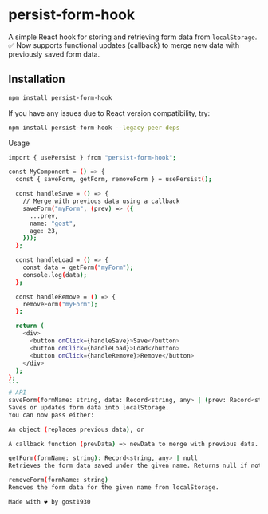# persist-form-hook

A simple React hook for storing and retrieving form data from `localStorage`.  
✅ Now supports functional updates (callback) to merge new data with previously saved form data.

## Installation

```bash
npm install persist-form-hook 
```
If you have any issues due to React version compatibility, try:

```bash
npm install persist-form-hook --legacy-peer-deps
```
Usage
`````bash
import { usePersist } from "persist-form-hook";

const MyComponent = () => {
  const { saveForm, getForm, removeForm } = usePersist();

  const handleSave = () => {
    // Merge with previous data using a callback
    saveForm("myForm", (prev) => ({
      ...prev,
      name: "gost",
      age: 23,
    }));
  };

  const handleLoad = () => {
    const data = getForm("myForm");
    console.log(data);
  };

  const handleRemove = () => {
    removeForm("myForm");
  };

  return (
    <div>
      <button onClick={handleSave}>Save</button>
      <button onClick={handleLoad}>Load</button>
      <button onClick={handleRemove}>Remove</button>
    </div>
  );
};
```
# API
saveForm(formName: string, data: Record<string, any> | (prev: Record<string, any>) => Record<string, any>)
Saves or updates form data into localStorage.
You can now pass either:

An object (replaces previous data), or

A callback function (prevData) => newData to merge with previous data.

getForm(formName: string): Record<string, any> | null
Retrieves the form data saved under the given name. Returns null if not found.

removeForm(formName: string)
Removes the form data for the given name from localStorage.

Made with ❤️ by gost1930